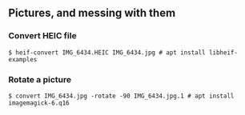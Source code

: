 ## Pictures, and messing with them

### Convert HEIC file

~~~
$ heif-convert IMG_6434.HEIC IMG_6434.jpg # apt install libheif-examples
~~~

### Rotate a picture

~~~
$ convert IMG_6434.jpg -rotate -90 IMG_6434.jpg.1 # apt install imagemagick-6.q16
~~~
